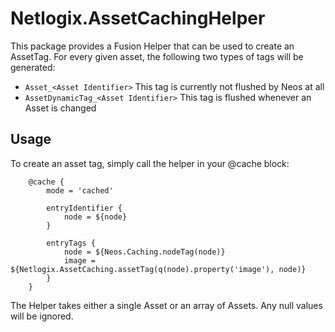 # Netlogix.AssetCachingHelper

This package provides a Fusion Helper that can be used to create an AssetTag.
For every given asset, the following two types of tags will be generated:
* `Asset_<Asset Identifier>` This tag is currently not flushed by Neos at all
* `AssetDynamicTag_<Asset Identifier>` This tag is flushed whenever an Asset is changed

## Usage

To create an asset tag, simply call the helper in your @cache block:
```
    @cache {
        mode = 'cached'

        entryIdentifier {
            node = ${node}
        }

        entryTags {
            node = ${Neos.Caching.nodeTag(node)}
            image = ${Netlogix.AssetCaching.assetTag(q(node).property('image'), node)}
        }
    }
```
The Helper takes either a single Asset or an array of Assets. Any null values will be ignored.
